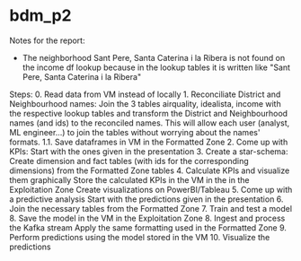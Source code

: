 # bdm_p2
Notes for the report:
- The neighborhood Sant Pere, Santa Caterina i la Ribera is not found on the income df lookup because in the lookup tables it is written like "Sant Pere, Santa Caterina i la Ribera"

Steps:
    0. Read data from VM  instead of locally
    1. Reconciliate District and Neighbourhood names:
        Join the 3 tables airquality, idealista, income with the respective
        lookup tables and transform the District and Neighbourhood names (and
        ids) to the reconciled names.
        This will allow each user (analyst, ML engineer...) to join the tables
        without worrying about the names' formats.
    1.1.  Save dataframes in VM in the Formatted Zone
    2. Come up with KPIs:
        Start with the ones given in the presentation
    3. Create a star-schema:
        Create dimension and fact tables (with ids for the corresponding dimensions)
        from the Formatted Zone tables
    4. Calculate KPIs and visualize them graphically
        Store the calculated KPIs in the VM in the in the Exploitation Zone
        Create visualizations on PowerBI/Tableau
    5. Come up with a predictive analysis
        Start with the predictions given in the presentation
    6. Join the necessary tables from the Formatted Zone
    7. Train and test a model
    8. Save the model in the VM in the Exploitation Zone
    8. Ingest and process the Kafka stream
        Apply the same formatting used in the Formatted Zone
    9. Perform predictions using the model stored in the VM
    10. Visualize the predictions